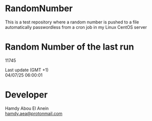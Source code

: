 # RandomNumber    
This is a test repository where a random number is pushed to a file automatically passwordless from a cron job in my Linux CentOS server    
# Random Number of the last run   
11745
      
Last update (GMT +1)    
04/07/25 06:00:01
# Developer    
Hamdy Abou El Anein   
hamdy.aea@protonmail.com
